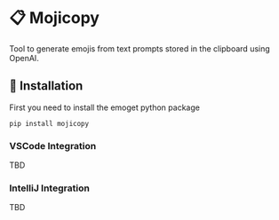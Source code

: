 # 📋 Mojicopy

Tool to generate emojis from text prompts stored in the clipboard using OpenAI.

## 🔨 Installation

First you need to install the emoget python package

```shell
pip install mojicopy
```

### VSCode Integration

TBD

### IntelliJ Integration

TBD
